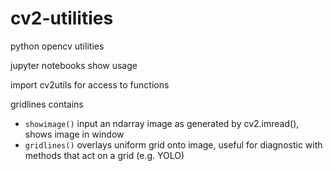 # cv2-utilities
python opencv utilities

jupyter notebooks show usage

import cv2utils for access to functions

gridlines contains
  - ```showimage()``` input an ndarray image as generated by cv2.imread(), shows image in window
  - ```gridlines()``` overlays uniform grid onto image, useful for diagnostic with methods that act on a grid (e.g. YOLO)
